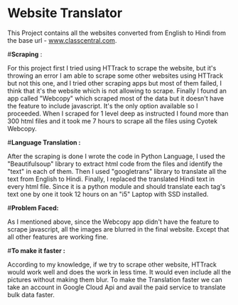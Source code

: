 # Website Translator
 This Project contains all the websites converted from English to Hindi from the base url - www.classcentral.com.

#**Scraping** :

For this project first I tried using HTTrack to scrape the website,
but it's throwing an error I am able to scrape some other websites using
HTTrack but not this one, and I tried other scraping apps but most 
of them failed, I think that it's the website which is not allowing 
to scrape. Finally I found an app called "Webcopy" which scraped most 
of the data but it doesn't have the feature to include javascript.
It's the only option available so I proceeded.
When I scraped for 1 level deep as instructed I found more than 300 html 
files and it took me 7 hours to scrape all the files using Cyotek Webcopy.

#**Language Translation :**

After the scraping is done I wrote the code in Python Language, 
I used the "Beautifulsoup" library to extract html code from the files 
and identify the "text" in each of them.
Then I used "googletrans" library to translate all the text from English
to Hindi. 
Finally, I replaced the translated Hindi text in every html file.
Since it is a python module and should translate each tag's text one by
one it took 12 hours on an "i5" Laptop with SSD installed.

#**Problem Faced:**

As I mentioned above, since the Webcopy app didn't have the feature to
scrape javascript, all the images are blurred in the final website.
Except that all other features are working fine. 

#**To make it faster :**

According to my knowledge, if we try to scrape other website, HTTrack would
work well and does the work in less time. It would even include all the pictures
without making them blur.
To make the Translation faster we can take an account in Google Cloud Api
and avail the paid service to translate bulk data faster. 

